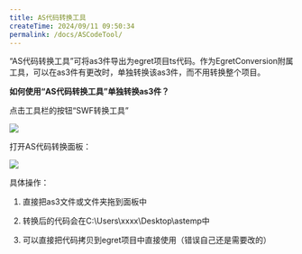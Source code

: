 ```yaml
---
title: AS代码转换工具
createTime: 2024/09/11 09:50:34
permalink: /docs/ASCodeTool/
---
```

“AS代码转换工具”可将as3件导出为egret项目ts代码。作为EgretConversion附属工具，可以在as3件有更改时，单独转换该as3件，而不用转换整个项目。

**如何使用“AS代码转换工具”单独转换as3件？**

 点击工具栏的按钮“SWF转换工具”
 
 ![](56b1ac1e245c0.png)
 
 打开AS代码转换面板：
 
 ![](56b1ac1e2e299.png)
 
具体操作：

1. 直接把as3文件或文件夹拖到面板中

2. 转换后的代码会在C:\Users\xxxx\Desktop\astemp中

3. 可以直接把代码拷贝到egret项目中直接使用（错误自己还是需要改的）